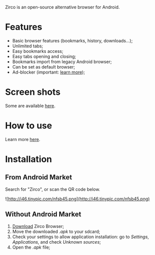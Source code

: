 Zirco is an open-source alternative browser for Android.

# Features #

  * Basic browser features (bookmarks, history, downloads...);
  * Unlimited tabs;
  * Easy bookmarks access;
  * Easy tabs opening and closing;
  * Bookmarks import from legacy Android browser;
  * Can be set as default browser;
  * Ad-blocker (important: [learn more](http://code.google.com/p/zirco-browser/wiki/AdBlocker));

# Screen shots #

Some are available [here](http://code.google.com/p/zirco-browser/wiki/ScreenShots).

# How to use #

Learn more [here](http://code.google.com/p/zirco-browser/wiki/HowToUse).

# Installation #

## From Android Market ##

Search for "Zirco", or scan the QR code below.

![http://i46.tinypic.com/nfsb45.png](http://i46.tinypic.com/nfsb45.png)

## Without Android Market ##

  1. [Download](http://code.google.com/p/zirco-browser/downloads/list) Zirco Browser;
  1. Move the downloaded _.apk_ to your sdcard;
  1. Check your settings to allow application installation: go to _Settings_, _Applications_, and check _Unknown sources_;
  1. Open the _.apk_ file;